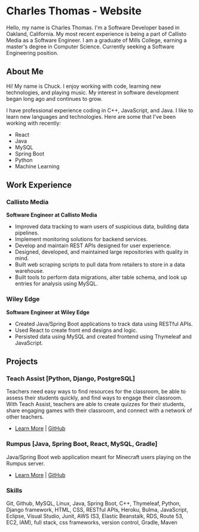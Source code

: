# Charles Thomas - Website

Hello, my name is Charles Thomas. I'm a Software Developer based in Oakland, California. My most recent experience is being a part of Callisto Media as a Software Engineer. I am a graduate of Mills College, earning a master's degree in Computer Science. Currently seeking a Software Engineering position.

## About Me

Hi! My name is Chuck. I enjoy working with code, learning new technologies, and playing music. My interest in software development began long ago and continues to grow.

I have professional experience coding in C++, JavaScript, and Java. I like to learn new languages and technologies. Here are some that I've been working with recently:

- React
- Java
- MySQL
- Spring Boot
- Python
- Machine Learning

## Work Experience

### Callisto Media
**Software Engineer at Callisto Media**

- Improved data tracking to warn users of suspicious data, building data pipelines.
- Implement monitoring solutions for backend services.
- Develop and maintain REST APIs designed for user experience.
- Designed, developed, and maintained large repositories with quality in mind.
- Built web scraping scripts to pull data from retailers to store in a data warehouse.
- Built tools to perform data migrations, alter table schema, and look up entries for analysis using MySQL.

### Wiley Edge
**Software Engineer at Wiley Edge**

- Created Java/Spring Boot applications to track data using RESTful APIs.
- Used React to create front end designs and logic.
- Persisted data using MySQL and created frontend using Thymeleaf and JavaScript.


## Projects

### Teach Assist [Python, Django, PostgreSQL]
Teachers need easy ways to find resources for the classroom, be able to assess their students quickly, and find ways to engage their classroom. With Teach Assist, teachers are able to create quizzes for their students, share engaging games with their classroom, and connect with a network of other teachers.

- [Learn More](#) | [GitHub](#)

### Rumpus [Java, Spring Boot, React, MySQL, Gradle]
Java/Spring Boot web application meant for Minecraft users playing on the Rumpus server.

- [Learn More](#) | [GitHub](#)

### Skills
Git, Github, MySQL, Linux, Java, Spring Boot, C++, Thymeleaf, Python, Django framework, HTML, CSS, RESTful APIs, Heroku, Bulma, JavaScript, Eclipse, Visual Studio, Junit, AWS (S3, Elastic Beanstalk, RDS, Route 53, EC2, IAM), full stack, css frameworks, version control, Gradle, Maven
